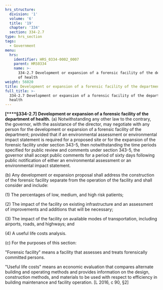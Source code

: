 ```yaml
---
hrs_structure:
  division: '1'
  volume: '6'
  title: '19'
  chapter: '334'
  section: 334-2.7
type: hrs_section
tags:
  - Government
menu:
  hrs:
    identifier: HRS_0334-0002_0007
    parent: HRS0334
    name: >-
      334-2.7 Development or expansion of a forensic facility of the department
      of health
weight: 56020
title: Development or expansion of a forensic facility of the department of health
full_title: >-
  334-2.7 Development or expansion of a forensic facility of the department of
  health
---
```

**[****§334-2.7]** **Development or expansion of a forensic facility of the department of health.** (a) Notwithstanding any other law to the contrary, the governor, with the assistance of the director, may negotiate with any person for the development or expansion of a forensic facility of the department; provided that if an environmental assessment or environmental impact statement is required for a proposed site or for the expansion of the forensic facility under section 343-5, then notwithstanding the time periods specified for public review and comments under section 343-5, the governor shall accept public comments for a period of sixty days following public notification of either an environmental assessment or an environmental impact statement.

(b) Any development or expansion proposal shall address the construction of the forensic facility separate from the operation of the facility and shall consider and include:

(1) The percentages of low, medium, and high risk patients;

(2) The impact of the facility on existing infrastructure and an assessment of improvements and additions that will be necessary;

(3) The impact of the facility on available modes of transportation, including airports, roads, and highways; and

(4) A useful life costs analysis.

(c) For the purposes of this section:

"Forensic facility" means a facility that assesses and treats forensically committed persons.

"Useful life costs" means an economic evaluation that compares alternate building and operating methods and provides information on the design, construction methods, and materials to be used with respect to efficiency in building maintenance and facility operation. [L 2016, c 90, §2]